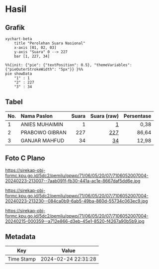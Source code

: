 # Hasil

## Grafik

```mermaid
xychart-beta
    title "Perolehan Suara Nasional"
    x-axis [01, 02, 03]
    y-axis "Suara" 0 --> 227
    bar [1, 227, 34]
```

```mermaid
%%{init: {"pie": {"textPosition": 0.5}, "themeVariables": {"pieOuterStrokeWidth": "5px"}} }%%
pie showData
    "1" : 1
    "2" : 227
    "3" : 34
```

## Tabel

| No. | Nama Paslon    | Suara | Suara (raw) | Persentase |
|:--- |:-------------- | -----:| -----------:| ----------:|
| 1   | ANIES MUHAIMIN | 1     | [1][p-1]    | 0,38       |
| 2   | PRABOWO GIBRAN | 227   | [227][p-2]  | 86,64      |
| 3   | GANJAR MAHFUD  | 34    | [34][p-3]   | 12,98      |


[p-1]: https://github.com/gigit-pemilu/pemilu-2024/blob/main/pilpres/hitung-suara/sub/71-sulawesi-utara/sub/06-minahasa-utara/sub/05-dimembe/sub/2007-tatelu/sub/004-tps/sub/paslon-1.txt
[p-2]: https://github.com/gigit-pemilu/pemilu-2024/blob/main/pilpres/hitung-suara/sub/71-sulawesi-utara/sub/06-minahasa-utara/sub/05-dimembe/sub/2007-tatelu/sub/004-tps/sub/paslon-2.txt
[p-3]: https://github.com/gigit-pemilu/pemilu-2024/blob/main/pilpres/hitung-suara/sub/71-sulawesi-utara/sub/06-minahasa-utara/sub/05-dimembe/sub/2007-tatelu/sub/004-tps/sub/paslon-3.txt

## Foto C Plano

https://sirekap-obj-formc.kpu.go.id/5dc2/pemilu/ppwp/71/06/05/20/07/7106052007004-20240223-213007--7aab091f-fb30-441a-ac1e-8667daf5dd6e.jpg

https://sirekap-obj-formc.kpu.go.id/5dc2/pemilu/ppwp/71/06/05/20/07/7106052007004-20240223-213230--084ca0b9-6ab5-49ba-860d-55734c063ec9.jpg

https://sirekap-obj-formc.kpu.go.id/5dc2/pemilu/ppwp/71/06/05/20/07/7106052007004-20240215-000359--a712e866-d3eb-45e1-8520-f4267a90b5b9.jpg


## Metadata

| Key        | Value               |
| ---------- | ------------------- |
| Time Stamp | 2024-02-24 22:31:28 |




